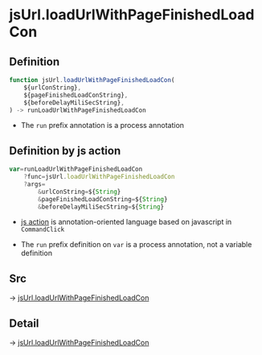 # jsUrl.loadUrlWithPageFinishedLoadCon

## Definition

```js.js
function jsUrl.loadUrlWithPageFinishedLoadCon(
	${urlConString},
	${pageFinishedLoadConString},
	${beforeDelayMiliSecString},
) -> runLoadUrlWithPageFinishedLoadCon
```

- The `run` prefix annotation is a process annotation
## Definition by js action

```js.js
var=runLoadUrlWithPageFinishedLoadCon
	?func=jsUrl.loadUrlWithPageFinishedLoadCon
	?args=
		&urlConString=${String}
		&pageFinishedLoadConString=${String}
		&beforeDelayMiliSecString=${String}
```

- [js action](#) is annotation-oriented language based on javascript in `CommandClick`

- The `run` prefix definition on `var` is a process annotation, not a variable definition

## Src

-> [jsUrl.loadUrlWithPageFinishedLoadCon](https://github.com/puutaro/CommandClick/blob/master/app/src/main/java/com/puutaro/commandclick/fragment_lib/terminal_fragment/js_interface/JsUrl.kt#L126)

## Detail

-> [jsUrl.loadUrlWithPageFinishedLoadCon](https://github.com/puutaro/CommandClick/blob/master/md/developer/js_interface/details/JsUrl/loadUrlWithPageFinishedLoadCon.md)

